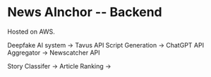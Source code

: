 # News AInchor -- Backend

Hosted on AWS.

Deepfake AI system -> Tavus API
Script Generation -> ChatGPT API
Aggregator -> Newscatcher API

Story Classifer -> 
Article Ranking -> 